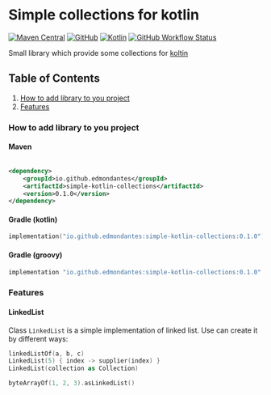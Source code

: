 # Simple collections for kotlin

[![Maven Central](http://img.shields.io/maven-central/v/io.github.edmondantes/simple-kotlin-collections?color=green&style=flat-square)](https://search.maven.org/search?q=g:io.github.edmondantes%20a:simple-kotlin-collections)
[![GitHub](http://img.shields.io/github/license/edmondantes/simple-kotlin-collections?style=flat-square)](https://github.com/EdmonDantes/simple-kotlin-collections)
[![Kotlin](https://img.shields.io/badge/kotlin-1.8.0-blue.svg?logo=kotlin)](http://kotlinlang.org)
[![GitHub Workflow Status](https://img.shields.io/github/actions/workflow/status/EdmonDantes/simple-kotlin-collections/check.yml?style=flat-square)](https://github.com/EdmonDantes/simple-kotlin-collections/actions/workflows/check.yml)

Small library which provide some collections for [koltin](https://kotlinlang.org/)

## Table of Contents

1. [How to add library to you project](#how-to-add-library-to-you-project)
2. [Features](#features)

### How to add library to you project

#### Maven

```xml

<dependency>
    <groupId>io.github.edmondantes</groupId>
    <artifactId>simple-kotlin-collections</artifactId>
    <version>0.1.0</version>
</dependency>
```

#### Gradle (kotlin)

```kotlin
implementation("io.github.edmondantes:simple-kotlin-collections:0.1.0")
```

#### Gradle (groovy)

```groovy
implementation "io.github.edmondantes:simple-kotlin-collections:0.1.0"
```

### Features

#### LinkedList

Class `LinkedList` is a simple implementation of linked list. Use can create it by different ways:

```kotlin
linkedListOf(a, b, c)
LinkedList(5) { index -> supplier(index) }
LinkedList(collection as Collection)

byteArrayOf(1, 2, 3).asLinkedList()
```